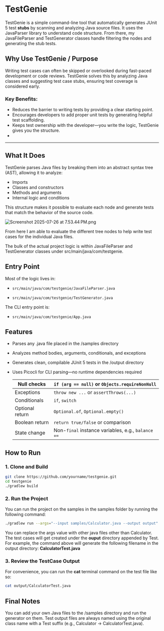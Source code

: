 # TestGenie
TestGenie is a simple command-line tool that automatically generates JUnit 5 test **stubs** by scanning and analyzing Java source files. 
It uses the JavaParser library to understand code structure. From there, my JavaFileParser and TestGenerator classes handle filtering the nodes and
generating the stub tests.

## Why Use TestGenie / Purpose
Writing test cases can often be skipped or overlooked during fast-paced development or code reviews.
TestGenie solves this by analyzing Java classes and suggesting test case stubs, ensuring test coverage is considered early.

### Key Benefits:

- Reduces the barrier to writing tests by providing a clear starting point.
- Encourages developers to add proper unit tests by generating helpful test scaffolding.
- Keeps test ownership with the developer—you write the logic, TestGenie gives you the structure.
- 
---

## What It Does
TestGenie parses Java files by breaking them into an abstract syntax tree (AST), allowing it to analyze:

- Imports
- Classes and constructors
- Methods and arguments
- Internal logic and conditions

This structure makes it possible to evaluate each node and generate tests that match the behavior of the source code.

![Screenshot 2025-07-26 at 7.53.44 PM.png](src/main/resources/javaparser/images/Screenshot%202025-07-26%20at%207.53.44%E2%80%AFPM.png)

From here I am able to evaluate the different tree nodes to help write test cases for the individual Java files.

The bulk of the actual project logic is within JavaFileParser and TestGenerator classes under src/main/java/com/testgenie. 

## Entry Point
Most of the logic lives in:

- `src/main/java/com/testgenie/JavaFileParser.java`

- `src/main/java/com/testgenie/TestGenerator.java`

The CLI entry point is:

- `src/main/java/com/testgenie/App.java`

## Features

- Parses any .java file placed in the /samples directory
- Analyzes method bodies, arguments, conditionals, and exceptions
- Generates clean, compilable JUnit 5 tests in the /output directory
- Uses Picocli for CLI parsing—no runtime dependencies required
  
  | Null checks     | `if (arg == null)` or `Objects.requireNonNull`     |
  |-----------------|----------------------------------------------------|
  | Exceptions      | `throw new ...` or `assertThrows(...)`             |
  | Conditionals    | `if`, `switch`                                     |
  | Optional return | `Optional.of`, `Optional.empty()`                  |
  | Boolean return  | `return true/false` or comparison                  |
  | State change    | Non-`final` instance variables, e.g., `balance +=` |

## How to Run

### 1. Clone and Build
```bash
git clone https://github.com/yourname/testgenie.git
cd testgenie
./gradlew build
```
### 2. Run the Project
You can run the project on the samples in the samples folder by running the following command:
```bash
./gradlew run --args="--input samples/Calculator.java --output output"   
```
You can replace the args value with other java files other than Calculator. 
The test cases will get created under the **ouput** directory appended by Test. For example, the command above will generate the following filename in the output directory: **CalculatorTest.java**

### 3. Review the TestCase Output
For convenience, you can run the **cat** terminal command on the test file like so:
```bash
cat output/CalculatorTest.java
```
## Final Notes
You can add your own Java files to the /samples directory and run the generator on them.
Test output files are always named using the original class name with a Test suffix (e.g., Calculator → CalculatorTest.java).
